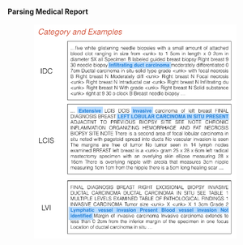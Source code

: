 #### Parsing Medical Report

<p align="center">
<img width=400 src="../figures/medical_snapshot.png">
</p>
